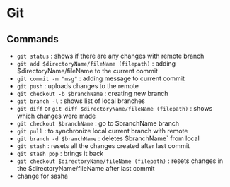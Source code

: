 # Git 
## Commands
- `git status` : shows if there are any changes with remote branch
- `git add $directoryName/fileName (filepath)` : adding $directoryName/fileName to the current commit
- `git commit -m "msg"` : adding message to current commit
- `git push` : uploads changes to the remote
- `git checkout -b $branchName` : creating new branch
- `git branch -l` : shows list of local branches 
- `git diff` or `git diff $directoryName/fileName (filepath)` : shows which changes were made
- `git checkout $branchName` : go to $branchName branch
- `git pull` : to synchronize local current branch with remote
- `git branch -d $branchName` : deletes $branchName` from local
- `git stash` : resets all the changes created after last commit
- `git stash pop` : brings it back
- `git checkout $directoryName/fileName (filepath)` : resets changes in the $directoryName/fileName after last commit
- change for sasha